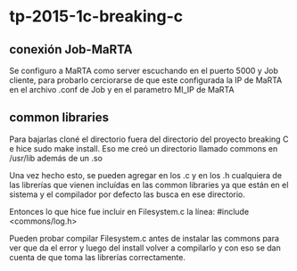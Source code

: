 # tp-2015-1c-breaking-c

## conexión Job-MaRTA
Se configuro a MaRTA como server escuchando en el puerto 5000 y Job cliente, para probarlo cerciorarse de que este configurada la IP de MaRTA en el archivo .conf de Job y en el parametro MI_IP de MaRTA 

## common libraries
Para bajarlas cloné el directorio fuera del directorio del proyecto breaking C e hice sudo make install. Eso me creó un directorio llamado commons en /usr/lib además de un .so

Una vez hecho esto, se pueden agregar en los .c y en los .h cualquiera de las librerías que vienen incluídas en las common libraries ya que están en el sistema y el compilador por defecto las busca en ese directorio.

Entonces lo que hice fue incluir en Filesystem.c la línea:
 #include <commons/log.h>

Pueden probar compilar Filesystem.c antes de instalar las commons para ver que da el error y luego del install volver a compilarlo y con eso se dan cuenta de que toma las librerías correctamente.
